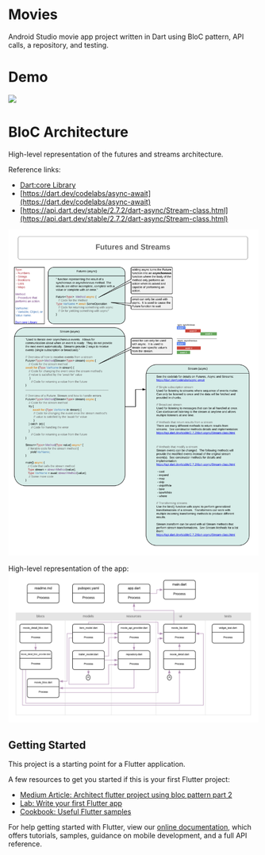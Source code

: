 # Movies

Android Studio movie app project written in Dart using BloC pattern, API calls, a repository, and testing.

# Demo

![](demo/demo_bloc_flutter_movies.gif)

# BloC Architecture

High-level representation of the futures and streams architecture.

Reference links:
- [Dart:core Library](https://api.dart.dev/stable/2.7.2/dart-core/dart-core-library.html)
- [https://dart.dev/codelabs/async-await](https://dart.dev/codelabs/async-await)
- [https://api.dart.dev/stable/2.7.2/dart-async/Stream-class.html](https://api.dart.dev/stable/2.7.2/dart-async/Stream-class.html)


![bloC_architecture](demo/dart_sf_architecture.png)

High-level representation of the app:
![Movie Api Bloc Arc](demo/Movie_api_bloc_arc.png)


## Getting Started

This project is a starting point for a Flutter application.

A few resources to get you started if this is your first Flutter project:

- [Medium Article: Architect flutter project using bloc pattern part 2](https://medium.com/flutterpub/architect-your-flutter-project-using-bloc-pattern-part-2-d8dd1eca9ba5)
- [Lab: Write your first Flutter app](https://flutter.dev/docs/get-started/codelab)
- [Cookbook: Useful Flutter samples](https://flutter.dev/docs/cookbook)

For help getting started with Flutter, view our
[online documentation](https://flutter.dev/docs), which offers tutorials,
samples, guidance on mobile development, and a full API reference.
